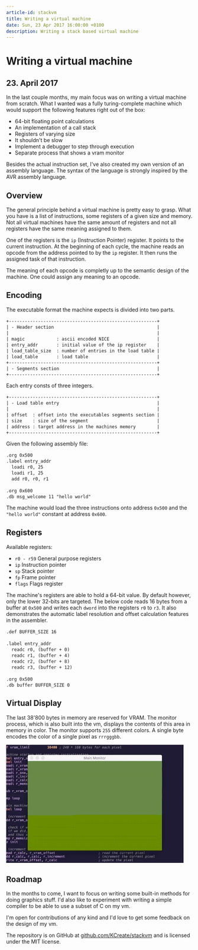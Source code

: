 ```yaml
---
article-id: stackvm
title: Writing a virtual machine
date: Sun, 23 Apr 2017 16:00:00 +0100
description: Writing a stack based virtual machine
---
```


# Writing a virtual machine
## 23. April 2017

In the last couple months, my main focus was on writing a virtual machine from scratch.
What I wanted was a fully turing-complete machine which would support the following features
right out of the box:

- 64-bit floating point calculations
- An implementation of a call stack
- Registers of varying size
- It shouldn't be slow
- Implement a debugger to step through execution
- Separate process that shows a vram monitor

Besides the actual instruction set, I've also created my own version of an assembly language.
The syntax of the language is strongly inspired by the AVR assembly language.

## Overview

The general principle behind a virtual machine is pretty easy to grasp. What you have is a list
of instructions, some registers of a given size and memory. Not all virtual machines have the same
amount of registers and not all registers have the same meaning assigned to them.

One of the registers is the `ip` (Instruction Pointer) register. It points to the current
instruction. At the beginning of each cycle, the machine reads an opcode from the address
pointed to by the `ip` register. It then runs the assigned task of that instruction.

The meaning of each opcode is completly up to the semantic design of the machine. One could assign
any meaning to an opcode.

## Encoding

The executable format the machine expects is divided into two parts.

```
+--------------------------------------------------------+
| - Header section                                       |
|                                                        |
| magic            : ascii encoded NICE                  |
| entry_addr       : initial value of the ip register    |
| load_table_size  : number of entries in the load table |
| load_table       : load table                          |
+--------------------------------------------------------+
| - Segments section                                     |
+--------------------------------------------------------+
```

Each entry consts of three integers.

```
+--------------------------------------------------------+
| - Load table entry                                     |
|                                                        |
| offset  : offset into the executables segments section |
| size    : size of the segment                          |
| address : target address in the machines memory        |
+--------------------------------------------------------+
```

Given the following assembly file:

```avrasm
.org 0x500
.label entry_addr
  loadi r0, 25
  loadi r1, 25
  add r0, r0, r1

.org 0x600
.db msg_welcome 11 "hello world"
```

The machine would load the three instructions onto address `0x500` and the `"hello world"` constant at
address `0x600`.

## Registers

Available registers:

- `r0 - r59` General purpose registers
- `ip` Instruction pointer
- `sp` Stack pointer
- `fp` Frame pointer
- `flags` Flags register

The machine's registers are able to hold a 64-bit value. By default however, only the lower 32-bits
are targeted. The below code reads 16 bytes from a buffer at `0x500` and writes each `dword` into
the registers `r0` to `r3`. It also demonstrates the automatic label resolution and offset calculation
features in the assembler.

```avrasm
.def BUFFER_SIZE 16

.label entry_addr
  readc r0, (buffer + 0)
  readc r1, (buffer + 4)
  readc r2, (buffer + 8)
  readc r3, (buffer + 12)

.org 0x500
.db buffer BUFFER_SIZE 0
```

## Virtual Display

The last 38'800 bytes in memory are reserved for VRAM. The monitor process, which is also
built into the vm, displays the contents of this area in memory in color. The monitor supports
`255` different colors. A single byte encodes the color of a single pixel as `rrrgggbb`.

![Virtual Display](virtual-display.gif)

## Roadmap

In the months to come, I want to focus on writing some built-in methods for doing graphics stuff.
I'd also like to experiment with writing a simple compiler to be able to use a subset of C on my vm.

I'm open for contributions of any kind and I'd love to get some feedback on the design of my vm.

The repository is on GitHub at [github.com/KCreate/stackvm](https://github.com/KCreate/stackvm)
and is licensed under the MIT license.
